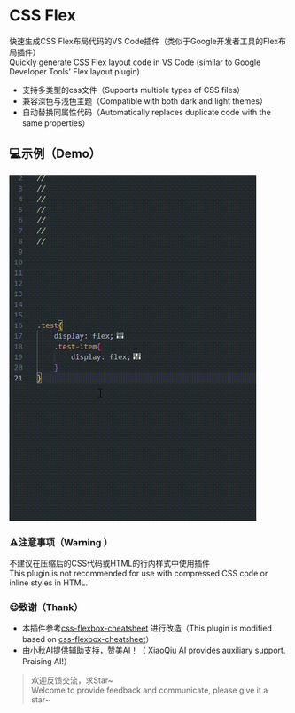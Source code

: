 # CSS Flex
快速生成CSS Flex布局代码的VS Code插件（类似于Google开发者工具的Flex布局插件）  
Quickly generate CSS Flex layout code in VS Code (similar to Google Developer Tools' Flex layout plugin)

- 支持多类型的css文件（Supports multiple types of CSS files）
- 兼容深色与浅色主题（Compatible with both dark and light themes）
- 自动替换同属性代码（Automatically replaces duplicate code with the same properties）
  
## 💻示例（Demo）

![CSS Flex示例](/images/readme/demo.gif)

### ⚠️注意事项（Warning ）
不建议在压缩后的CSS代码或HTML的行内样式中使用插件   
This plugin is not recommended for use with compressed CSS code or inline styles in HTML.

### 😉致谢（Thank）
- 本插件参考[css-flexbox-cheatsheet](https://github.com/dzhavat/css-flexbox-cheatsheet) 进行改造（This plugin is modified based on [css-flexbox-cheatsheet](https://github.com/dzhavat/css-flexbox-cheatsheet)）
- 由[小秋AI](https://chat.xqai.net/)提供辅助支持，赞美AI！（ [XiaoQiu AI](https://chat.xqai.net/) provides auxiliary support. Praising AI!）
> 欢迎反馈交流，求Star~  
> Welcome to provide feedback and communicate, please give it a star~ 